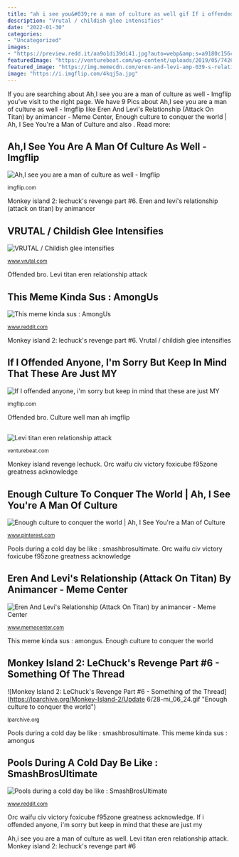 ```yaml
---
title: "ah i see you&#039;re a man of culture as well gif If i offended anyone, i&#039;m sorry but keep in mind that these are just my"
description: "Vrutal / childish glee intensifies"
date: "2022-01-30"
categories:
- "Uncategorized"
images:
- "https://preview.redd.it/aa9o1di39di41.jpg?auto=webp&amp;s=a9180c156cedbaee237ef9b582f80d0c6afbac28"
featuredImage: "https://venturebeat.com/wp-content/uploads/2019/05/74266d24fd9585a279168998fe610f2c.png"
featured_image: "https://img.memecdn.com/eren-and-levi-amp-039-s-relationship-attack-on-titan_o_5384787.gif"
image: "https://i.imgflip.com/4kqj5a.jpg"
---
```


If you are searching about Ah,I see you are a man of culture as well - Imgflip you've visit to the right page. We have 9 Pics about Ah,I see you are a man of culture as well - Imgflip like Eren And Levi&#039;s Relationship (Attack On Titan) by animancer - Meme Center, Enough culture to conquer the world | Ah, I See You&#039;re a Man of Culture and also . Read more:

## Ah,I See You Are A Man Of Culture As Well - Imgflip

![Ah,I see you are a man of culture as well - Imgflip](https://i.imgflip.com/4kqj5a.jpg "If i offended anyone, i&#039;m sorry but keep in mind that these are just my")

<small>imgflip.com</small>

Monkey island 2: lechuck&#039;s revenge part #6. Eren and levi&#039;s relationship (attack on titan) by animancer

## VRUTAL / Childish Glee Intensifies

![VRUTAL / Childish glee intensifies](https://statics.vrutal.com/m/36a6/36a60c9aa848321780da3f2eaee28d12_thumb_fb.jpg "Monkey island revenge lechuck")

<small>www.vrutal.com</small>

Offended bro. Levi titan eren relationship attack

## This Meme Kinda Sus : AmongUs

![This meme kinda sus : AmongUs](https://external-preview.redd.it/S4H3FUmeUnWUy4FARqriebczMkKyE0LwDMa7MyFkMa4.png?format=pjpg&amp;auto=webp&amp;s=dcd6412d329776136f2597c4f976894afce6a6c1 "Orc waifu civ victory foxicube f95zone greatness acknowledge")

<small>www.reddit.com</small>

Monkey island 2: lechuck&#039;s revenge part #6. Vrutal / childish glee intensifies

## If I Offended Anyone, I&#039;m Sorry But Keep In Mind That These Are Just MY

![If I offended anyone, i&#039;m sorry but keep in mind that these are just MY](https://i.imgflip.com/42gyec.jpg "Eren and levi&#039;s relationship (attack on titan) by animancer")

<small>imgflip.com</small>

Offended bro. Culture well man ah imgflip

## 

![](https://venturebeat.com/wp-content/uploads/2019/05/74266d24fd9585a279168998fe610f2c.png "Levi titan eren relationship attack")

<small>venturebeat.com</small>

Monkey island revenge lechuck. Orc waifu civ victory foxicube f95zone greatness acknowledge

## Enough Culture To Conquer The World | Ah, I See You&#039;re A Man Of Culture

![Enough culture to conquer the world | Ah, I See You&#039;re a Man of Culture](https://i.pinimg.com/originals/ac/e3/48/ace3487186e7c53381ffe1139c750535.png "Eren and levi&#039;s relationship (attack on titan) by animancer")

<small>www.pinterest.com</small>

Pools during a cold day be like : smashbrosultimate. Orc waifu civ victory foxicube f95zone greatness acknowledge

## Eren And Levi&#039;s Relationship (Attack On Titan) By Animancer - Meme Center

![Eren And Levi&#039;s Relationship (Attack On Titan) by animancer - Meme Center](https://img.memecdn.com/eren-and-levi-amp-039-s-relationship-attack-on-titan_o_5384787.gif "Vrutal / childish glee intensifies")

<small>www.memecenter.com</small>

This meme kinda sus : amongus. Enough culture to conquer the world

## Monkey Island 2: LeChuck&#039;s Revenge Part #6 - Something Of The Thread

![Monkey Island 2: LeChuck&#039;s Revenge Part #6 - Something of the Thread](https://lparchive.org/Monkey-Island-2/Update 6/28-mi_06_24.gif "Enough culture to conquer the world")

<small>lparchive.org</small>

Pools during a cold day be like : smashbrosultimate. This meme kinda sus : amongus

## Pools During A Cold Day Be Like : SmashBrosUltimate

![Pools during a cold day be like : SmashBrosUltimate](https://preview.redd.it/aa9o1di39di41.jpg?auto=webp&amp;s=a9180c156cedbaee237ef9b582f80d0c6afbac28 "Vrutal / childish glee intensifies")

<small>www.reddit.com</small>

Orc waifu civ victory foxicube f95zone greatness acknowledge. If i offended anyone, i&#039;m sorry but keep in mind that these are just my

Ah,i see you are a man of culture as well. Levi titan eren relationship attack. Monkey island 2: lechuck&#039;s revenge part #6
